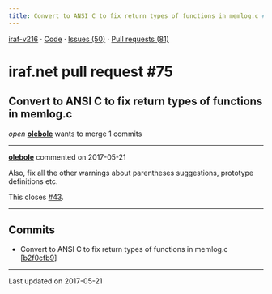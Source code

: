 ```yaml
---
title: Convert to ANSI C to fix return types of functions in memlog.c #75
---
```


[iraf-v216](/iraf-v216) · [Code](https://github.com/iraf-community/iraf/tree/iraf-v216) · [Issues (50)](/iraf-v216/issues) · [Pull requests (81)](/iraf-v216/issues/pulls)

# iraf.net pull request #75
## Convert to ANSI C to fix return types of functions in memlog.c
*open* **[olebole](https://github.com/olebole)** wants to merge 1 commits

- - - -

**[olebole](https://github.com/olebole)** commented on 2017-05-21

Also, fix all the other warnings about parentheses suggestions, prototype definitions etc.  
  
This closes [#43](https://iraf-community.github.io/iraf-v216/issues/43).
- - - -

## Commits

* Convert to ANSI C to fix return types of functions in memlog.c [[b2f0cfb9](https://github.com/iraf-community/iraf/commit/b2f0cfb9104ba6f306ebcf64b8ee5b6a56ceb71f)]

- - - -

Last updated on 2017-05-21
